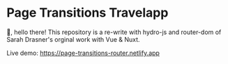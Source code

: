 # Page Transitions Travelapp

👋, hello there! This repository is a re-write with hydro-js and router-dom of Sarah Drasner's orginal work with Vue & Nuxt.

Live demo: https://page-transitions-router.netlify.app
